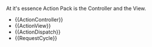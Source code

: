 At it's essence Action Pack is the Controller and the View.

* {{ActionController}}
* {{ActionView}}
* {{ActionDispatch}}
* {{RequestCycle}}